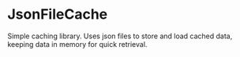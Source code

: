 # JsonFileCache
Simple caching library. Uses json files to store and load cached data, keeping data in memory for quick retrieval.
